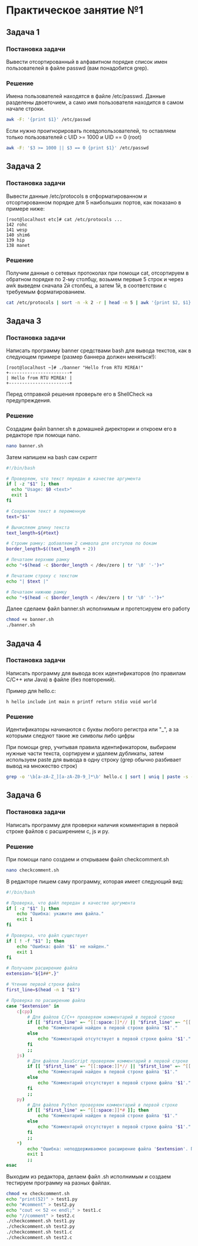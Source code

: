 
# Практическое занятие №1

## Задача 1

### Постановка задачи

Вывести отсортированный в алфавитном порядке 
список имен пользователей в файле passwd 
(вам понадобится grep).

### Решение

Имена пользователей находятся в файле /etc/passwd. 
Данные разделены двоеточием, а само имя пользователя 
находится в самом начале строки.

```bash
awk -F: '{print $1}' /etc/passwd
```

Если нужно проигнорировать псевдопользователей, 
то оставляем только пользователей с UID >= 1000 и UID == 0 (root)

```bash
awk -F: '$3 >= 1000 || $3 == 0 {print $1}' /etc/passwd
```

## Задача 2

### Постановка задачи

Вывести данные /etc/protocols в отформатированном и 
отсортированном порядке для 5 наибольших портов, как 
показано в примере ниже:

```
[root@localhost etc]# cat /etc/protocols ...
142 rohc
141 wesp
140 shim6
139 hip
138 manet
```

### Решение

Получим данные о сетевых протоколах при помощи cat, 
отсортируем в обратном порядке по 2-му столбцу, 
возьмем первые 5 строк и через awk выведем сначала 
2й столбец, а затем 1й, в соответствии с требуемым 
форматированием.

```bash
cat /etc/protocols | sort -n -k 2 -r | head -n 5 | awk '{print $2, $1}'
```

## Задача 3

### Постановка задачи

Написать программу banner средствами bash для вывода 
текстов, как в следующем примере (размер баннера должен 
меняться!):

```
[root@localhost ~]# ./banner "Hello from RTU MIREA!"  
+-----------------------+  
| Hello from RTU MIREA! |  
+-----------------------+  
```

Перед отправкой решения проверьте его в ShellCheck на предупреждения.

### Решение

Создадим файл banner.sh в домашней директории и 
откроем его в редакторе при помощи nano.

```bash
nano banner.sh
```

Затем напишем на bash сам скрипт

```bash
#!/bin/bash

# Проверяем, что текст передан в качестве аргумента
if [ -z "$1" ]; then
  echo "Usage: $0 <text>"
  exit 1
fi

# Сохраняем текст в переменную
text="$1"

# Вычисляем длину текста
text_length=${#text}

# Строим рамку: добавляем 2 символа для отступов по бокам
border_length=$((text_length + 2))

# Печатаем верхнюю рамку
echo "+$(head -c $border_length < /dev/zero | tr '\0' '-')+"

# Печатаем строку с текстом
echo "| $text |"

# Печатаем нижнюю рамку
echo "+$(head -c $border_length < /dev/zero | tr '\0' '-')+"
```

Далее сделаем файл banner.sh исполнимым и протетсируем его работу

```bash
chmod +x banner.sh
./banner.sh
```

## Задача 4

### Постановка задачи

Написать программу для вывода всех идентификаторов 
(по правилам C/C++ или Java) в файле (без повторений).

Пример для hello.c:

```
h hello include int main n printf return stdio void world
```

### Решение

Идентификаторы начинаются с буквы любого регистра или "_", 
а за которыми следуют такие же символы либо цифры

При помощи grep, учитывая правила идентификатором, 
выбираем нужные части текста, сортируем и удаляем 
дубликаты, затем используем paste для вывода в одну 
строку (grep обычно разбивает вывод на множество строк)

```bash
grep -o '\b[a-zA-Z_][a-zA-Z0-9_]*\b' hello.c | sort | uniq | paste -s -d ' ' -
```

## Задача 6

### Постановка задачи

Написать программу для проверки наличия комментария 
в первой строке файлов с расширением c, js и py.

### Решение

При помощи nano создаем и открываем файл checkcomment.sh

```bash
nano checkcomment.sh
```

В редакторе пишем саму программу, которая имеет следующий вид:

```bash
#!/bin/bash

# Проверка, что файл передан в качестве аргумента
if [ -z "$1" ]; then
    echo "Ошибка: укажите имя файла."
    exit 1
fi

# Проверка, что файл существует
if [ ! -f "$1" ]; then
    echo "Ошибка: файл '$1' не найден."
    exit 1
fi

# Получаем расширение файла
extension="${1##*.}"

# Чтение первой строки файла
first_line=$(head -n 1 "$1")

# Проверка по расширению файла
case "$extension" in
    c|cpp)
        # Для файлов C/C++ проверяем комментарий в первой строке
        if [[ "$first_line" =~ ^[[:space:]]*// || "$first_line" =~ ^[[:space:]]*/\* ]]; then
            echo "Комментарий найден в первой строке файла '$1'."
        else
            echo "Комментарий отсутствует в первой строке файла '$1'."
        fi
        ;;
    js)
        # Для файлов JavaScript проверяем комментарий в первой строке
        if [[ "$first_line" =~ ^[[:space:]]*// || "$first_line" =~ ^[[:space:]]*/\* ]]; then
            echo "Комментарий найден в первой строке файла '$1'."
        else
            echo "Комментарий отсутствует в первой строке файла '$1'."
        fi
        ;;
    py)
        # Для файлов Python проверяем комментарий в первой строке
        if [[ "$first_line" =~ ^[[:space:]]*# ]]; then
            echo "Комментарий найден в первой строке файла '$1'."
        else
            echo "Комментарий отсутствует в первой строке файла '$1'."
        fi
        ;;
    *)
        echo "Ошибка: неподдерживаемое расширение файла '$extension'. Поддерживаются только .c, .js и .py."
        exit 1
        ;;
esac
```

Выходим из редактора, делаем файл .sh исполнимым и создаем тестируем программу на разных файлах.
```bash
chmod +x checkcomment.sh
echo "print(52)" > test1.py
echo "#comment" > test2.py
echo "cout << 52 << endl;" > test1.c
echo "//comment" > test2.c
./checkcomment.sh test1.py
./checkcomment.sh test2.py
./checkcomment.sh test1.c
./checkcomment.sh test2.c
```